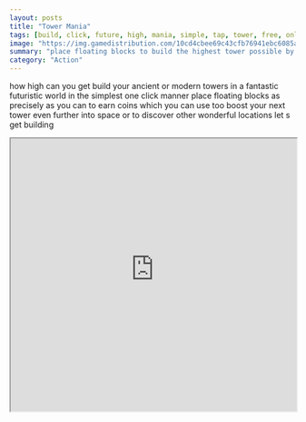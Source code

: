 ```yaml
---
layout: posts
title: "Tower Mania"
tags: [build, click, future, high, mania, simple, tap, tower, free, online, games, oyna, game, free, games, play, play, games]
image: "https://img.gamedistribution.com/10cd4cbee69c43cfb76941ebc6085a3a.jpg"
summary: "place floating blocks to build the highest tower possible by building you earn coins depending on your precision of placement also higher floors give you more coins coins can be used to buy various boosters you can select before each game or directly while playing you can also unlock new types of towers  free online games oyna game free games play play games"
category: "Action"
---
```


how high can you get build your ancient or modern towers in a fantastic futuristic world in the simplest one click manner place floating blocks as precisely as you can to earn coins which you can use too boost your next tower even further into space or to discover other wonderful locations let s get building

<iframe width="100%" height="480px;" src="https://html5.gamedistribution.com/10cd4cbee69c43cfb76941ebc6085a3a/"></iframe>